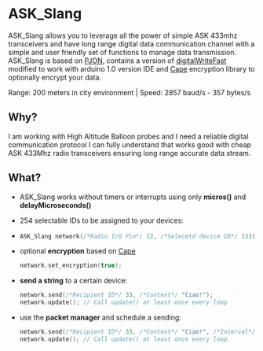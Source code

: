 ASK_Slang 
====
ASK_Slang allows you to leverage all the power of simple ASK 433mhz transceivers and have long range digital data communication channel with a simple and user friendly set of functions to manage data transmission. ASK_Slang is based on [PJON](https://github.com/gioblu/PJON), contains a version of [digitalWriteFast](https://github.com/mpflaga/Arduino-digitalWriteFast) modified to work with arduino 1.0 version IDE and [Cape](https://github.com/gioblu/Cape) encryption library to optionally encrypt your data.

Range: 200 meters in city environment | Speed: 2857 baud/s - 357 bytes/s

## Why?
I am working with High Altitude Balloon probes and I need a reliable digital communication protocol I can fully understand that works good with cheap ASK 433Mhz radio transceivers ensuring long range accurate data stream.

## What?

* ASK_Slang works without timers or interrupts using only **micros()** and **delayMicroseconds()**
* 254 selectable IDs to be assigned to your devices:
* 
  ```cpp  
  ASK_Slang network(/*Radio I/O Pin*/ 12, /*Selecetd device ID*/ 133);
  ```
  
* optional **encryption** based on [Cape](https://github.com/gioblu/Cape)
  ```cpp
  network.set_encryption(true); 
  ```
* **send a string** to a certain device:
  ```cpp
  network.send(/*Recipient ID*/ 33, /*Content*/ "Ciao!"); 
  network.update(); // Call update() at least once every loop 
  ```
  
* use the **packet manager** and schedule a sending:
  ```cpp
  network.send(/*Recipient ID*/ 33, /*Content*/ "Ciao!", /*Interval*/ 1000); 
  network.update(); // Call update() at least once every loop 
  ```


